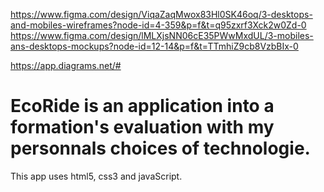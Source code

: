 https://www.figma.com/design/ViqaZaqMwox83Hl0SK46oq/3-desktops-and-mobiles-wireframes?node-id=4-359&p=f&t=q95zxrf3Xck2w0Zd-0
https://www.figma.com/design/lMLXjsNN06cE35PWwMxdUL/3-mobiles-ans-desktops-mockups?node-id=12-14&p=f&t=TTmhiZ9cb8VzbBIx-0

https://app.diagrams.net/#


# EcoRide is an application into a formation's evaluation with my personnals choices of technologie.
This app uses html5, css3 and javaScript.
